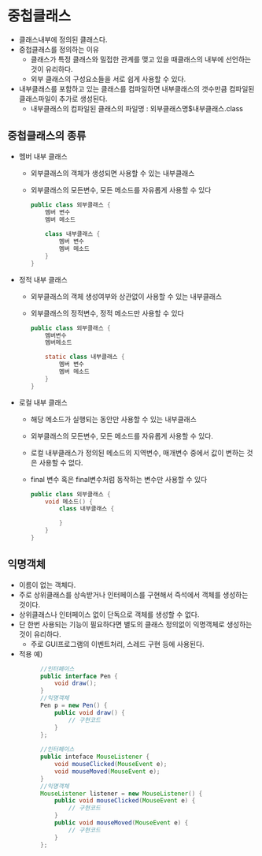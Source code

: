 # 중첩클래스
- 클래스내부에 정의된 클래스다.
- 중첩클래스를 정의하는 이유
	+ 클래스가 특정 클래스와 밀접한 관계를 맺고 있을 때클래스의 내부에 선언하는 것이 유리하다. 
	+ 외부 클래스의 구성요소들을 서로 쉽게 사용할 수 있다.
- 내부클래스를 포함하고 있는 클래스를 컴파일하면 내부클래스의 갯수만큼 컴파일된 클래스파일이 추가로 생성된다.
	+ 내부클래스의 컴파일된 클래스의 파일명 : 외부클래스명$내부클래스.class

## 중첩클래스의 종류
- 멤버 내부 클래스 
  + 외부클래스의 객체가 생성되면 사용할 수 있는 내부클래스
  + 외부클래스의 모든변수, 모든 메소드를 자유롭게 사용할 수 있다
  
	```java
	public class 외부클래스 {
		멤버 변수
		멤버 메소드
		
		class 내부클래스 {
			멤버 변수
			멤버 메소드
		}
	}
	```
- 정적 내부 클래스
  + 외부클래스의 객체 생성여부와 상관없이 사용할 수 있는 내부클래스
  + 외부클래스의 정적변수, 정적 메소드만 사용할 수 있다
  
	```java	
	public class 외부클래스 {
		멤버변수
		멤버메소드

		static class 내부클래스 {
			멤버 변수
			멤버 메소드
		} 
	}
	```
- 로컬 내부 클래스
  + 해당 메소드가 실행되는 동안만 사용할 수 있는 내부클래스
  + 외부클래스의 모든변수, 모든 메소드를 자유롭게 사용할 수 있다.
  + 로컬 내부클래스가 정의된 메소드의 지역변수, 매개변수 중에서 값이 변하는 것은 사용할 수 없다.
  + final 변수 혹은 final변수처럼 동작하는 변수만 사용할 수 있다
  
	```java
	public class 외부클래스 {
		void 메소드() {
			class 내부클래스 {

			}
		}
	}
	```

## 익명객체
- 이름이 없는 객체다.
- 주로 상위클래스를 상속받거나 인터페이스를 구현해서 즉석에서 객체를 생성하는 것이다.
- 상위클래스나 인터페이스 없이 단독으로 객체를 생성할 수 없다.
- 단 한번 사용되는 기능이 필요하다면 별도의 클래스 정의없이 익명객체로 생성하는 것이 유리하다.
	+ 주로 GUI프로그램의 이벤트처리, 스레드 구현 등에 사용된다.
- 적용 예)
  ```java
		//인터페이스
		public interface Pen {
			void draw();
		}
		//익명객체 
		Pen p = new Pen() {
			public void draw() {
				// 구현코드
			}
		};
		
		//인터페이스
		public inteface MouseListener {
			void mouseClicked(MouseEvent e);
			void mouseMoved(MouseEvent e);
		}
		//익명객체
		MouseListener listener = new MouseListener() {
			public void mouseClicked(MouseEvent e) {
				// 구현코드
			}
			public void mouseMoved(MouseEvent e) {
				// 구현코드
			}
		};
	```

